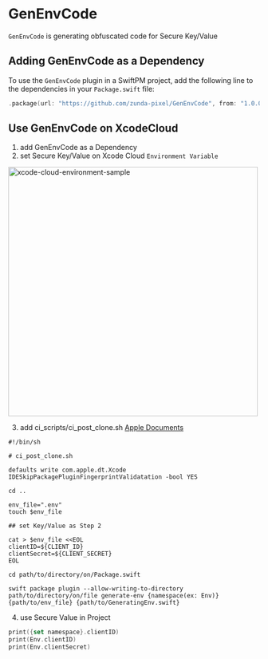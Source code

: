 # GenEnvCode

`GenEnvCode` is generating obfuscated code for Secure Key/Value

## Adding GenEnvCode as a Dependency

To use the `GenEnvCode` plugin in a SwiftPM project, 
add the following line to the dependencies in your `Package.swift` file:

```swift
.package(url: "https://github.com/zunda-pixel/GenEnvCode", from: "1.0.0"),
```

## Use GenEnvCode on XcodeCloud

1. add GenEnvCode as a Dependency
2. set Secure Key/Value on Xcode Cloud `Environment Variable`

<img width="500" alt="xcode-cloud-environment-sample" src="https://github.com/zunda-pixel/GenEnvCode/assets/47569369/09753556-f470-4ecd-b1e5-3aa00fa1f81f">

3. add ci_scripts/ci_post_clone.sh [Apple Documents](https://developer.apple.com/documentation/xcode/writing-custom-build-scripts)

```shell
#!/bin/sh

# ci_post_clone.sh

defaults write com.apple.dt.Xcode IDESkipPackagePluginFingerprintValidatation -bool YES

cd ..

env_file=".env"
touch $env_file

## set Key/Value as Step 2

cat > $env_file <<EOL
clientID=${CLIENT_ID}
clientSecret=${CLIENT_SECRET}
EOL

cd path/to/directory/on/Package.swift

swift package plugin --allow-writing-to-directory path/to/directory/on/file generate-env {namespace(ex: Env)} {path/to/env_file} {path/to/GeneratingEnv.swift}
```

4. use Secure Value in Project

```swift
print({set namespace}.clientID)
print(Env.clientID)
print(Env.clientSecret)
```
